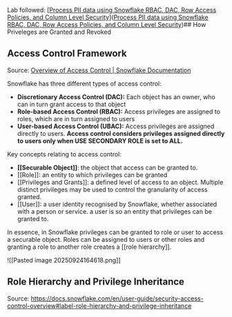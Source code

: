 Lab followed: [[Process PII data using Snowflake RBAC, DAC, Row Access Policies, and Column Level Security](https://quickstarts.snowflake.com/guide/getting_started_with_pii/index.html?index=..%2F..index#0)]([Process PII data using Snowflake RBAC, DAC, Row Access Policies, and Column Level Security](https://quickstarts.snowflake.com/guide/getting_started_with_pii/index.html?index=..%2F..index#0))## How Priveleges are Granted and Revoked

## Access Control Framework
Source: [Overview of Access Control | Snowflake Documentation](https://docs.snowflake.com/en/user-guide/security-access-control-overview)

Snowflake has three different types of access control:
* **Discretionary Access Control (DAC):** Each object has an owner, who can in turn grant access to that object
* **Role-based Access Control (RBAC):** Access privileges are assigned to roles, which are in turn assigned to users
* **User-based Access Control (UBAC):** Access privileges are assigned directly to users. **Access control considers privileges assigned directly to users only when USE SECONDARY ROLE is set to ALL.**

Key concepts relating to access control:
* **[[Securable Object]]**: the object that access can be granted to. 
* [[Role]]: an entity to which privileges can be granted
* [[Privileges and Grants]]: a defined level of access to an object. Multiple distinct privileges may be used to control the granularity of access granted.
* [[User]]: a user identity recognised by Snowflake, whether associated with a person or service. a user is so an entity that privileges can be granted to.

In essence, in Snowflake privileges can be granted to role or user to access a securable object. 
Roles can be assigned to users or other roles and granting a role to another role creates a [[role hierarchy]].

![[Pasted image 20250924164618.png]]


## Role Hierarchy and Privilege Inheritance
Source: https://docs.snowflake.com/en/user-guide/security-access-control-overview#label-role-hierarchy-and-privilege-inheritance

